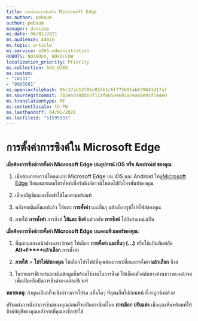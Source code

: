 ```yaml
---
title: การตั้งค่าการซิงค์ใน Microsoft Edge
ms.author: pebaum
author: pebaum
manager: dansimp
ms.date: 04/01/2021
ms.audience: Admin
ms.topic: article
ms.service: o365-administration
ROBOTS: NOINDEX, NOFOLLOW
localization_priority: Priority
ms.collection: Adm_O365
ms.custom:
- "10131"
- "9005681"
ms.openlocfilehash: 06c17ab13f06c85561c6f775691ab679641417af
ms.sourcegitcommit: 7b2e5078dd65f11af6650e692a7ea48e91f544e0
ms.translationtype: MT
ms.contentlocale: th-TH
ms.lasthandoff: 04/02/2021
ms.locfileid: "51595955"
---
```

# <a name="sync-settings-in-microsoft-edge"></a>การตั้งค่าการซิงค์ใน Microsoft Edge

**เมื่อต้องการซิงค์การตั้งค่า Microsoft Edge บนอุปกรณ์ iOS หรือ Android ของคุณ**:

1. เมื่อต้องการดาวน์โหลดแอป Microsoft Edge บน iOS และ Android ให้ดู[Microsoft Edge](https://www.microsoft.com/edge?ocid=SMC-IA-4534424) ป้อนหมายเลขโทรศัพท์เพื่อรับลิงก์ดาวน์โหลดไปยังโทรศัพท์ของคุณ

1. เลือกบัญชีและลงชื่อเข้าใช้โดยตามพร้อมท์

1. หลังจากติดตั้งแอปแล้ว ให้แตะ **การตั้งค่า** และอื่นๆ แล้วเลือกรูปโปรไฟล์ของคุณ

1. ภายใต้ **การตั้งค่า** การซิงค์ **ให้แตะ ซิงค์** แล้วสลับ **การซิงค์** ไปยังตําแหน่งเปิด 

**เมื่อต้องการซิงค์การตั้งค่า Microsoft Edge บนคอมพิวเตอร์ของคุณ**:

1. ที่มุมบนของหน้าต่างเบราว์เซอร์ ให้เลือก **การตั้งค่า และอื่นๆ (...)** หรือใช้แป้นพิมพ์ลัด **Alt+F****แล้วเลือก** การตั้งค่า

1. **ภายใต้**  >  **โปรไฟล์ของคุณ** ให้เลือกโปรไฟล์ที่คุณต้องการเปลี่ยนการตั้งค่า **แล้วเลือก** ซิงค์

1. ในรายการฟีเจอร์และชนิดข้อมูลที่พร้อมใช้งานในการซิงค์ ให้เลือกตัวสลับทางด้านขวาของหน้าจอเพื่อเปิดหรือปิดการซิงค์ของแต่ละฟีเจอร์

**หมายเหตุ:** ถ้าคุณเลือกที่จะซิงค์รายการโปรด แท็บใดๆ ที่คุณเก็บไปก่อนหน้านี้จะถูกซิงค์ด้วย

ปรับแต่งการตั้งค่าการซิงค์ของคุณก่อนที่จะเปิดการซิงค์โดย **การเลือก ปรับแต่ง** เมื่อคุณเห็นพร้อมท์ให้ซิงค์บัญชีของคุณหลังจากที่คุณลงชื่อเข้าใช้